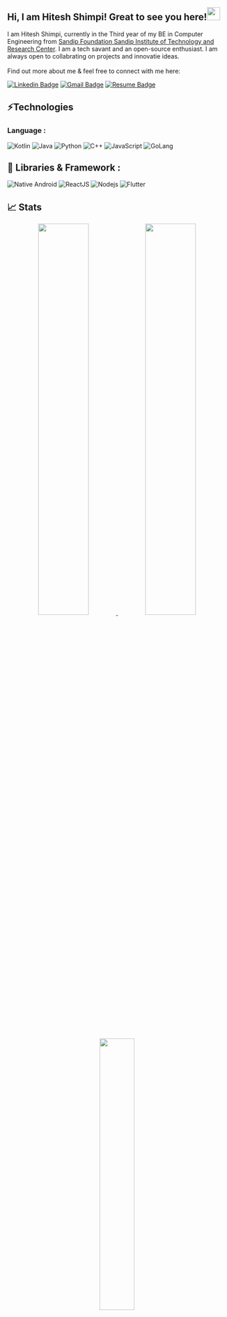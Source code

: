 
<!--
**hiteshshimpi-55/hiteshshimpi-55** is a ✨ _special_ ✨ repository because its `README.md` (this file) appears on your GitHub profile.

Here are some ideas to get you started:

- 🔭 I’m currently working on ...
- 🌱 I’m currently learning ...
- 👯 I’m looking to collaborate on ...
- 🤔 I’m looking for help with ...
- 💬 Ask me about ...
- 📫 How to reach me: ...
- 😄 Pronouns: ...
- ⚡ Fun fact: ...
-->
## Hi, I am Hitesh Shimpi! Great to see you here!<img src="https://raw.githubusercontent.com/aemmadi/aemmadi/master/wave.gif" width="30px">
I am Hitesh Shimpi, currently in the Third year of my BE in Computer Engineering from [Sandip Foundation
Sandip Institute of Technology and Research Center](https://www.sandipfoundation.org/). I am a tech savant
and an open-source enthusiast. I am always open to collabrating on projects and innovatie ideas.
<br></br>Find out more about me & feel free to connect with me here:

[![Linkedin Badge](https://img.shields.io/badge/-hiteshshimpi55-blue?style=flat-square&logo=Linkedin&logoColor=white)](https://www.linkedin.com/in/hitesh-shimpi-726811161/)
[![Gmail Badge](https://img.shields.io/badge/-shimpihitesh2@gmail.com-c14438?style=flat-square&logo=Gmail&logoColor=white)](mailto:shimpihitesh2@gmail.com)
[![Resume Badge](https://img.shields.io/badge/Resume-Hitesh%20Shimpi-blue?labelColor=grey)](https://drive.google.com/file/d/1Q4BiRKidJobLgHMwUHizMZJUZypZ0KFz/view?usp=sharing)

## ⚡Technologies

### Language :
![Kotlin](https://img.shields.io/badge/-kotlin-black?style=flat-square&logo=kotlin)
![Java](https://img.shields.io/badge/-java-E34A86?style=flat-square&logo=java)
![Python](https://img.shields.io/badge/-Python-black?style=flat-square&logo=Python)
![C++](https://img.shields.io/badge/-C++-00599C?style=flat-square&logo=c)
![JavaScript](https://img.shields.io/badge/-JavaScript-black?style=flat-square&logo=javascript)
![GoLang](https://img.shields.io/badge/-GoLang-black?style=flat-square&logo=Go)

## 🔭 Libraries & Framework :

![Native Android](https://img.shields.io/badge/Android-563D7C?style=flat-square&logo=android&logoColor=white)
![ReactJS](https://img.shields.io/badge/-React_JS-563D7C?style=flat-square&logo=react)
![Nodejs](https://img.shields.io/badge/-Nodejs-black?style=flat-square&logo=Node.js)
![Flutter](https://img.shields.io/badge/-flutter-563D7C?style=flat-square&logo=flutter)



## 📈 Stats
<p align="center">
 <a href="https://github.com/hiteshshimpi-55">
  <img width="48%" src="https://github-readme-stats-eight-theta.vercel.app/api?username=hiteshshimpi-55&show_icons=true&theme=tokyonight&include_all_commits=true&count_private=true" />
  <img width="48%" src="https://github-readme-streak-stats.herokuapp.com/?user=hiteshshimpi-55&theme=tokyonight" />
  <img width="40%" src="https://github-readme-stats-eight-theta.vercel.app/api/top-langs/?username=hiteshshimpi-55&layout=compact&langs_count=8&theme=algolia"/>
</a>
</p>
